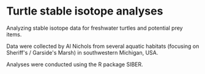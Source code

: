 # Turtle stable isotope analyses
Analyzing stable isotope data for freshwater turtles and potential prey items.

Data were collected by Al Nichols from several aquatic habitats (focusing on Sheriff's / Garside's Marsh) in southwestern Michigan, USA.

Analyses were conducted using the R package SIBER.

